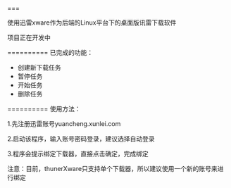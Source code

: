 ===


使用迅雷xware作为后端的Linux平台下的桌面版讯雷下载软件

项目正在开发中

==========
已完成的功能：
- 创建新下载任务
- 暂停任务
- 开始任务
- 删除任务

==========
使用方法：

1.先注册迅雷账号yuancheng.xunlei.com

2.启动该程序，输入账号密码登录，建议选择自动登录

3.程序会提示绑定下载器，直接点击确定，完成绑定

注意：目前，thunerXware只支持单个下载器，所以建议使用一个新的账号来进行绑定




